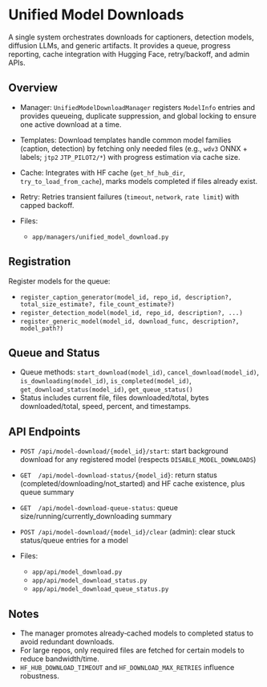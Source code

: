 # Unified Model Downloads

A single system orchestrates downloads for captioners, detection models, diffusion LLMs, and
generic artifacts. It provides a queue, progress reporting, cache integration with Hugging Face, retry/backoff, and
admin APIs.

## Overview

- Manager: `UnifiedModelDownloadManager` registers `ModelInfo` entries and provides queueing, duplicate suppression, and global locking to ensure one active download at a time.
- Templates: Download templates handle common model families (caption, detection) by fetching only needed files (e.g., `wdv3` ONNX + labels; `jtp2` `JTP_PILOT2/*`) with progress estimation via cache size.
- Cache: Integrates with HF cache (`get_hf_hub_dir`, `try_to_load_from_cache`), marks models completed if files already exist.
- Retry: Retries transient failures (`timeout`, `network`, `rate limit`) with capped backoff.

- Files:
  - `app/managers/unified_model_download.py`

## Registration

Register models for the queue:

- `register_caption_generator(model_id, repo_id, description?, total_size_estimate?, file_count_estimate?)`
- `register_detection_model(model_id, repo_id, description?, ...)`
- `register_generic_model(model_id, download_func, description?, model_path?)`

## Queue and Status

- Queue methods: `start_download(model_id)`, `cancel_download(model_id)`, `is_downloading(model_id)`, `is_completed(model_id)`, `get_download_status(model_id)`, `get_queue_status()`
- Status includes current file, files downloaded/total, bytes downloaded/total, speed, percent, and timestamps.

## API Endpoints

- `POST /api/model-download/{model_id}/start`: start background download for any registered model (respects `DISABLE_MODEL_DOWNLOADS`)
- `GET  /api/model-download-status/{model_id}`: return status (completed/downloading/not_started) and HF cache existence, plus queue summary
- `GET  /api/model-download-queue-status`: queue size/running/currently_downloading summary
- `POST /api/model-download/{model_id}/clear` (admin): clear stuck status/queue entries for a model

- Files:
  - `app/api/model_download.py`
  - `app/api/model_download_status.py`
  - `app/api/model_download_queue_status.py`

## Notes

- The manager promotes already‑cached models to completed status to avoid redundant downloads.
- For large repos, only required files are fetched for certain models to reduce bandwidth/time.
- `HF_HUB_DOWNLOAD_TIMEOUT` and `HF_DOWNLOAD_MAX_RETRIES` influence robustness.
